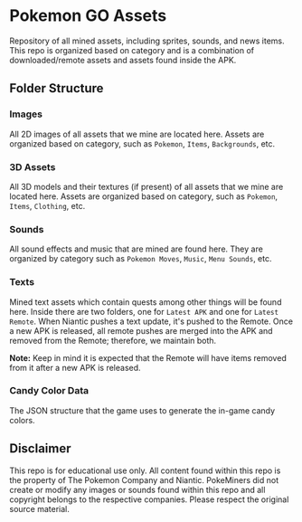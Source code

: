# Pokemon GO Assets

Repository of all mined assets, including sprites, sounds, and news items. This repo is organized based on category and is a combination of downloaded/remote assets and assets found inside the APK.

## Folder Structure

### Images

All 2D images of all assets that we mine are located here. Assets are organized based on category, such as `Pokemon`, `Items`, `Backgrounds`, etc.

### 3D Assets

All 3D models and their textures (if present) of all assets that we mine are located here. Assets are organized based on category, such as `Pokemon`, `Items`, `Clothing`, etc.

### Sounds

All sound effects and music that are mined are found here. They are organized by category such as `Pokemon Moves`, `Music`, `Menu Sounds`, etc.

### Texts

Mined text assets which contain quests among other things will be found here. Inside there are two folders, one for `Latest APK` and one for `Latest Remote`. When Niantic pushes a text update, it's pushed to the Remote. Once a new APK is released, all remote pushes are merged into the APK and removed from the Remote; therefore, we maintain both.

**Note:** Keep in mind it is expected that the Remote will have items removed from it after a new APK is released.

### Candy Color Data

The JSON structure that the game uses to generate the in-game candy colors.

## Disclaimer

This repo is for educational use only. All content found within this repo is the property of The Pokemon Company and Niantic. PokeMiners did not create or modify any images or sounds found within this repo and all copyright belongs to the respective companies. Please respect the original source material.
